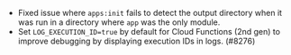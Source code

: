 - Fixed issue where `apps:init` fails to detect the output directory when it was run in a directory where `app` was the only module.
- Set `LOG_EXECUTION_ID=true` by default for Cloud Functions (2nd gen) to improve debugging by displaying execution IDs in logs. (#8276)
